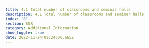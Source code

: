 ```yaml
---
title: 4.1 Total number of classrooms and seminar halls
description: 4.1 Total number of classrooms and seminar halls
index: "8"
section: SSR
category: Additional Information
show_toggle: true
date: 2022-11-24T09:24:00.665Z
---
```

